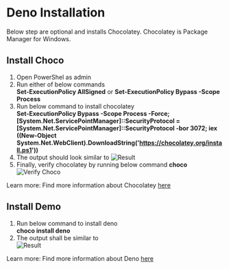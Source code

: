 # Deno Installation

Below step are optional and installs Chocolatey. Chocolatey is Package Manager for Windows.
## Install Choco
1. Open PowerShel as admin
2. Run either of below commands   
**Set-ExecutionPolicy AllSigned** or **Set-ExecutionPolicy Bypass -Scope Process**
3. Run below command to install chocolatey  
**Set-ExecutionPolicy Bypass -Scope Process -Force; [System.Net.ServicePointManager]::SecurityProtocol = [System.Net.ServicePointManager]::SecurityProtocol -bor 3072; iex ((New-Object System.Net.WebClient).DownloadString('https://chocolatey.org/install.ps1'))** 
4. The output should look similar to
![Result](https://github.com/vikbehal/Explore/blob/master/Deno/Artifcats/InstallationResult.PNG)
5. Finally, verify chocolatey by running below command
**choco**
![Verify Choco](https://github.com/vikbehal/Explore/blob/master/Deno/Artifcats/VerifyDeno.PNG)

Learn more: Find more information about Chocolatey [here](https://chocolatey.org/install)

## Install Demo
1. Run below command to install deno  
**choco install deno**  
2. The output shall be similar to  
![Result](https://github.com/vikbehal/Explore/blob/master/Deno/Artifcats/DenoInstallationResult.PNG)

Learn more: Find more information about Deno [here](https://deno.land/)
